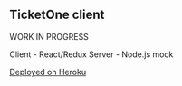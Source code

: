 ## TicketOne client

WORK IN PROGRESS

Client - React/Redux
Server - Node.js mock

[Deployed on Heroku](http://ticketone.herokuapp.com)
